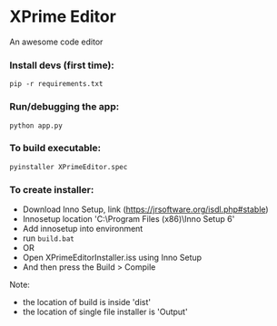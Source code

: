 # XPrime Editor
An awesome code editor

### Install devs (first time):
`
pip -r requirements.txt
`

### Run/debugging the app:
`
python app.py
`

### To build executable:
`
pyinstaller XPrimeEditor.spec
`

### To create installer:
- Download Inno Setup, link  (https://jrsoftware.org/isdl.php#stable)
- Innosetup location 'C:\Program Files (x86)\Inno Setup 6'
- Add innosetup into environment
- run `build.bat`
- OR
- Open XPrimeEditorInstaller.iss using Inno Setup
- And then press the Build > Compile

Note: 
- the location of build is inside 'dist'
- the location of single file installer is 'Output'

